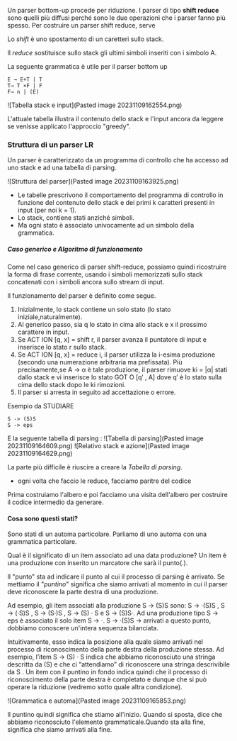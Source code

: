 Un parser bottom-up procede per riduzione. I parser di tipo **shift reduce** sono quelli più diffusi perché sono le due operazioni che i parser fanno più spesso. 
Per costruire un parser shift reduce, serve 

Lo *shift* è uno spostamento di un caretteri sullo stack.

Il *reduce* sostituisce sullo stack gli ultimi simboli inseriti con i simbolo A. 

La seguente grammatica è utile per il parser bottom up
```grammar
E → E+T | T
T→ T ×F | F
F→ n | (E)
```

![Tabella stack e input](Pasted image 20231109162554.png)

L'attuale tabella illustra il contenuto dello stack e l'input ancora da leggere se venisse applicato l'approccio "greedy". 


### Struttura di un parser LR
Un parser è caratterizzato da un programma di controllo che ha accesso ad uno stack e ad una tabella di parsing. 

![Struttura del parser](Pasted image 20231109163925.png)

- Le tabelle prescrivono il comportamento del programma di controllo in funzione del contenuto dello stack e dei primi k caratteri presenti in input (per noi k = 1).
- Lo stack, contiene stati anziché simboli.
- Ma ogni stato è associato univocamente ad un simbolo della grammatica.

##### Caso generico e Algoritmo di funzionamento
Come nel caso generico di parser shift-reduce, possiamo quindi ricostruire la forma di frase corrente, usando i simboli memorizzati sullo stack concatenati con i simboli ancora sullo stream di input. 

Il funzionamento del parser è definito come segue.
1. Inizialmente, lo stack contiene un solo stato (lo stato iniziale,naturalmente).
2. Al generico passo, sia q lo stato in cima allo stack e x il prossimo carattere in input.
3. Se ACT ION [q, x] = shift r, il parser avanza il puntatore di input e inserisce lo stato r sullo stack.
4. Se ACT ION [q, x] = reduce i, il parser utilizza la i-esima produzione (secondo una numerazione arbitraria ma prefissata). Più precisamente,se A → α è tale produzione, il parser rimuove ki = |α| stati dallo stack e vi inserisce lo stato GOT O [q′ , A] dove q′ è lo stato sulla cima dello stack dopo le ki rimozioni.
5. Il parser si arresta in seguito ad accettazione o errore.


Esempio da STUDIARE
```productions
S -> (S)S
S -> eps
```

E la seguente tabella di parsing :
![Tabella di parsing](Pasted image 20231109164609.png)
![Relativo stack e azione](Pasted image 20231109164629.png)

La parte più difficile è riuscire a creare la *Tabella di parsing*.
- ogni volta che faccio le reduce, facciamo paritre del codice

Prima costruiamo l'albero e poi facciamo una visita dell'albero per costruire il codice intermedio da generare. 

#### Cosa sono questi stati?
Sono stati di un automa particolare. Parliamo di uno automa con una grammatica particolare. 

Qual è il significato di un item associato ad una data produzione?
Un item è una produzione con inserito un marcatore che sarà il punto(.).

Il "punto" sta ad indicare il punto al cui il processo di parsing è arrivato. 
Se mettiamo il "*puntino*" significa che siamo arrivati al momento in cui il parser deve riconoscere la parte destra di una produzione. 

Ad esempio, gli item associati alla produzione S → (S)S sono:
S → ·(S)S , S → (·S)S , S → (S·)S , S → (S) · S e S → (S)S·.
Ad una produzione tipo S → eps è associato il solo item S → ·.
S → ·(S)S  -> arrivati a questo punto, dobbiamo conoscere un'intera sequenza bilanciata. 



Intuitivamente, esso indica la posizione alla quale siamo arrivati nel
processo di riconoscimento della parte destra della produzione stessa.
Ad esempio, l’item S → (S) · S indica che abbiamo riconosciuto una
stringa descritta da (S) e che ci “attendiamo” di riconoscere una
stringa descrivibile da S .
Un item con il puntino in fondo indica quindi che il processo di
riconoscimento della parte destra è completato e dunque che si può
operare la riduzione (vedremo sotto quale altra condizione).

![Grammatica e automa](Pasted image 20231109165853.png)

Il puntino quindi significa che stiamo all'inizio. Quando si sposta, dice che abbiamo riconosciuto l'elemento grammaticale.Quando sta alla fine, significa che siamo arrivati alla fine. 









